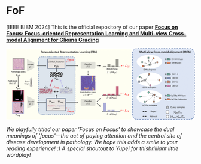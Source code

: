 # FoF
[IEEE BIBM 2024] This is the official repository of our paper [**Focus on Focus: Focus-oriented Representation Learning and Multi-view Cross-modal Alignment for Glioma Grading**](https://peterlipan.github.io/data/BIBM24_FoF.pdf)

![framework](/assets/framework.png)

*We playfully titled our paper 'Focus on Focus' to showcase the dual meanings of 'focus'—the act of paying attention and the central site of disease development in pathology. We hope this adds a smile to your reading experience! :) A special shoutout to Yupei for thisbrilliant little wordplay!*
